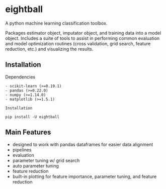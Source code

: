 eightball
==========

A python machine learning classification toolbox.

Packages estimator object, imputator object, and training data into a model object. Includes a suite of tools to assist in performing common evaluation and model optimization routines (cross validation, grid search, feature reduction, etc.) and visualizing the results.

Installation
------------

Dependencies
~~~~~~~~~~~~
- scikit-learn (>=0.19.1)
- pandas (>=0.22.0)
- numpy (>=1.14.0)
- matplotlib (>=1.5.1)

Installation
~~~~~~~~~~~~
    
    pip install -U eightball

Main Features
-------------
- designed to work with pandas dataframes for easier data alignment
- pipelines
- evaluation
- parameter tuning w/ grid search
- auto parameter tuning
- feature reduction
- built-in plotting for feature importance, parameter tuning, and feature reduction